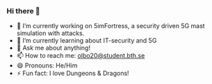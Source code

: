 ### Hi there 👋

- 🔭 I’m currently working on 5imFortress, a security driven 5G mast simulation with attacks.
- 🌱 I’m currently learning about IT-security and 5G
- 💬 Ask me about anything!
- 📫 How to reach me: olbo20@student.bth.se
- 😄 Pronouns: He/Him
- ⚡ Fun fact: I love Dungeons & Dragons!
